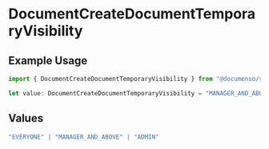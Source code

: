 # DocumentCreateDocumentTemporaryVisibility

## Example Usage

```typescript
import { DocumentCreateDocumentTemporaryVisibility } from "@documenso/sdk-typescript/models/operations";

let value: DocumentCreateDocumentTemporaryVisibility = "MANAGER_AND_ABOVE";
```

## Values

```typescript
"EVERYONE" | "MANAGER_AND_ABOVE" | "ADMIN"
```
